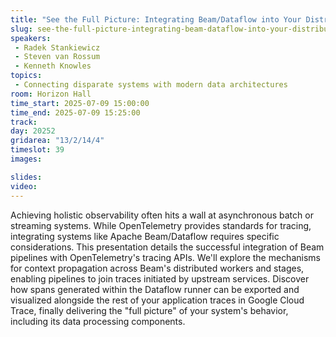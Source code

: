 ```yaml
---
title: "See the Full Picture: Integrating Beam/Dataflow into Your Distributed Traces"
slug: see-the-full-picture-integrating-beam-dataflow-into-your-distributed-traces
speakers:
 - Radek Stankiewicz
 - Steven van Rossum
 - Kenneth Knowles
topics:
 - Connecting disparate systems with modern data architectures
room: Horizon Hall
time_start: 2025-07-09 15:00:00
time_end: 2025-07-09 15:25:00
track: 
day: 20252
gridarea: "13/2/14/4"
timeslot: 39
images: 

slides:
video:
---
```


Achieving holistic observability often hits a wall at asynchronous batch or streaming systems. While OpenTelemetry provides standards for tracing, integrating systems like Apache Beam/Dataflow requires specific considerations. This presentation details the successful integration of Beam pipelines with OpenTelemetry's tracing APIs. We'll explore the mechanisms for context propagation across Beam's distributed workers and stages, enabling pipelines to join traces initiated by upstream services. Discover how spans generated within the Dataflow runner can be exported and visualized alongside the rest of your application traces in Google Cloud Trace, finally delivering the "full picture" of your system's behavior, including its data processing components.